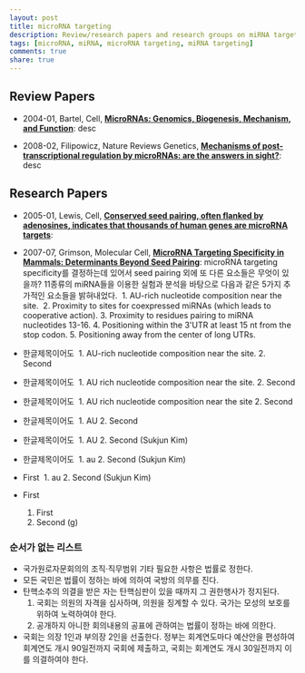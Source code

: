 ```yaml
---
layout: post
title: microRNA targeting
description: Review/research papers and research groups on miRNA targeting
tags: [microRNA, miRNA, microRNA targeting, miRNA targeting]
comments: true
share: true
---
```



## Review Papers

* 2004-01, Bartel, Cell, [**MicroRNAs: Genomics, Biogenesis, Mechanism, and Function**](https://www.ncbi.nlm.nih.gov/pubmed/14744438): desc

* 2008-02, Filipowicz, Nature Reviews Genetics, [**Mechanisms of post-transcriptional regulation by microRNAs: are the answers in sight?**](): desc


## Research Papers

* 2005-01, Lewis, Cell, [**Conserved seed pairing, often flanked by adenosines, indicates that thousands of human genes are microRNA targets**](https://www.ncbi.nlm.nih.gov/pubmed/15652477): 

* 2007-07, Grimson, Molecular Cell, [**MicroRNA Targeting Specificity in Mammals: Determinants Beyond Seed Pairing**](https://www.ncbi.nlm.nih.gov/pubmed/17612493): microRNA targeting specificity를 결정하는데 있어서 seed pairing 외에 또 다른 요소들은 무엇이 있을까? 11종류의 miRNA들을 이용한 실험과 분석을 바탕으로 다음과 같은 5가지 추가적인 요소들을 밝혀내었다.
  1. AU-rich nucleotide composition near the site.
  2. Proximity to sites for coexpressed miRNAs (which leads to cooperative action).
  3. Proximity to residues pairing to miRNA nucleotides 13-16.
  4. Positioning within the 3'UTR at least 15 nt from the stop codon.
  5. Positioning away from the center of long UTRs.

* 한글제목이어도
  1. AU-rich nucleotide composition near the site.
  2. Second

* 한글제목이어도
  1. AU rich nucleotide composition near the site.
  2. Second

* 한글제목이어도
  1. AU rich nucleotide composition near the site
  2. Second

* 한글제목이어도
  1. AU
  2. Second
  
* 한글제목이어도
  1. AU
  2. Second (Sukjun Kim)

* 한글제목이어도
  1. au
  2. Second (Sukjun Kim)

* First
  1. au
  2. Second (Sukjun Kim)

* First
  1. First
  2. Second (g)


### 순서가 없는 리스트

* 국가원로자문회의의 조직·직무범위 기타 필요한 사항은 법률로 정한다.
* 모든 국민은 법률이 정하는 바에 의하여 국방의 의무를 진다.
* 탄핵소추의 의결을 받은 자는 탄핵심판이 있을 때까지 그 권한행사가 정지된다.
  1. 국회는 의원의 자격을 심사하며, 의원을 징계할 수 있다. 국가는 모성의 보호를 위하여 노력하여야 한다.
  2. 공개하지 아니한 회의내용의 공표에 관하여는 법률이 정하는 바에 의한다.
* 국회는 의장 1인과 부의장 2인을 선출한다. 정부는 회계연도마다 예산안을 편성하여 회계연도 개시 90일전까지 국회에 제출하고, 국회는 회계연도 개시 30일전까지 이를 의결하여야 한다.


